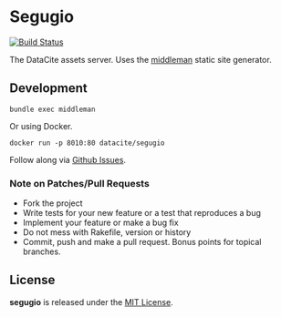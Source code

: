 # Segugio

[![Build Status](https://travis-ci.org/datacite/segugio.svg?branch=master)](https://travis-ci.org/datacite/segugio)

The DataCite assets server. Uses the [middleman](https://middlemanapp.com/) static site generator.

## Development
```
bundle exec middleman
```

Or using Docker.

```
docker run -p 8010:80 datacite/segugio
```

Follow along via [Github Issues](https://github.com/datacite/segugio/issues).

### Note on Patches/Pull Requests

* Fork the project
* Write tests for your new feature or a test that reproduces a bug
* Implement your feature or make a bug fix
* Do not mess with Rakefile, version or history
* Commit, push and make a pull request. Bonus points for topical branches.

## License
**segugio** is released under the [MIT License](https://github.com/datacite/segugio/blob/master/LICENSE.md).
